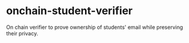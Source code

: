 # onchain-student-verifier
On chain verifier to prove ownership of students' email while preserving their privacy.
